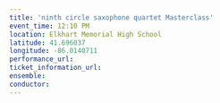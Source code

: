 ```yaml
---
title: 'ninth circle saxophone quartet Masterclass'
event_time: 12:10 PM
location: Elkhart Memorial High School
latitude: 41.696037
longitude: -86.0140711
performance_url: 
ticket_information_url: 
ensemble: 
conductor: 
---
```

